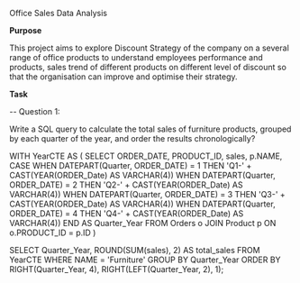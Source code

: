 Office Sales Data Analysis

**Purpose**

This project aims to explore Discount Strategy of the company on a several range of office products to understand employees performance and products, sales trend of different products on different level of discount so that the organisation can improve and optimise their strategy.

**Task**



-- Question 1: 

Write a SQL query to calculate the total sales of furniture products, grouped by each quarter of the year, and order the results chronologically?

WITH YearCTE AS (
    SELECT 
        ORDER_DATE,
        PRODUCT_ID,
        sales,
        p.NAME, 
        CASE 
            WHEN DATEPART(Quarter, ORDER_DATE) = 1 THEN 'Q1-' + CAST(YEAR(ORDER_Date) AS VARCHAR(4))
            WHEN DATEPART(Quarter, ORDER_DATE) = 2 THEN 'Q2-' + CAST(YEAR(ORDER_Date) AS VARCHAR(4))
            WHEN DATEPART(Quarter, ORDER_DATE) = 3 THEN 'Q3-' + CAST(YEAR(ORDER_Date) AS VARCHAR(4))
            WHEN DATEPART(Quarter, ORDER_DATE) = 4 THEN 'Q4-' + CAST(YEAR(ORDER_Date) AS VARCHAR(4))
        END AS Quarter_Year
    FROM 
        Orders o
    JOIN 
        Product p ON o.PRODUCT_ID = p.ID
)

SELECT 
    Quarter_Year,
    ROUND(SUM(sales), 2) AS total_sales
FROM 
    YearCTE
WHERE 
    NAME = 'Furniture'
GROUP BY 
    Quarter_Year
ORDER BY 
    RIGHT(Quarter_Year, 4), RIGHT(LEFT(Quarter_Year, 2), 1);
